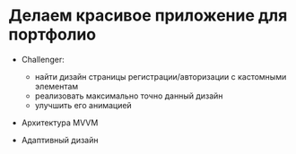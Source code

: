 # Делаем красивое приложение для портфолио

- Challenger:
    - найти дизайн страницы регистрации/авторизации с кастомными элементам
    - реализовать максимально точно данный дизайн
    - улучшить его анимацией

- Архитектура MVVM
- Адаптивный дизайн

<img src=""></a>
